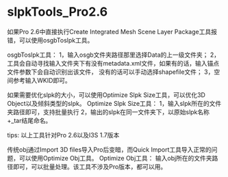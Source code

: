 # slpkTools_Pro2.6

如果Pro 2.6中直接执行Create Integrated Mesh Scene Layer Package工具报错，可以使用osgbToslpk工具。

osgbToslpk工具：
1，输入osgb文件夹路径那里选择Data的上一级文件夹；
2，工具会自动寻找输入文件夹下有没有metadata.xml文件，如果有的话，输入锚点文件参数下会自动识别出该文件，
没有的话可以手动选择shapefile文件；
3，空间参考输入WKID即可。

如果需要优化slpk的大小，可以使用Optimize Slpk Size工具，可以优化3D Object以及倾斜类型的slpk。
Optimize Slpk Size工具：
1，输入slpk所在的文件夹路径即可，支持批量执行
2，输出的slpk在同一文件夹下，以原始slpk名称+_tar结尾命名。


tips: 
以上工具针对Pro 2.6以及I3S 1.7版本

传统obj通过Import 3D files导入Pro后变暗，而Quick Import工具导入正常的问题，可以使用Optimize Obj工具。
Optimize Obj工具：
输入obj所在的文件夹路径即可，可以批量处理。该工具不涉及Pro版本，都可以用。

